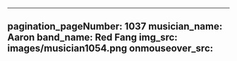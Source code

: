 ------
pagination_pageNumber: 1037
musician_name: Aaron
band_name: Red Fang
img_src: images/musician1054.png
onmouseover_src: 
------